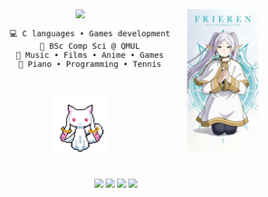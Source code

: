 <div align="center">
<img src="assets/frieren.jpeg" width="25%" height="25%" align="right"/>
<img src="https://readme-typing-svg.demolab.com?font=Inconsolata&weight=500&size=50&duration=4000&pause=300&color=FFFFFF&center=true&vCenter=true&multiline=true&repeat=false&random=false&width=1300&height=140&lines=Hello+hello;I'm+Oliver%2C+a+student+and+wannabe+programmer+%E2%9C%A9" width="70%" />
<br>
  <pre>
    💻 C languages • Games development
    📖 BSc Comp Sci @ QMUL
    💖 Music • Films • Anime • Games
    🎹 Piano • Programming • Tennis
  </pre>
  <br>
  <img src="assets/kyubey.gif" align="center" width="100" height="100">
  <br> <br> <br>
  
[![](https://img.shields.io/badge/LinkedIn-0072b1)](https://www.linkedin.com/in/oliverstaddon/)
[![](https://img.shields.io/badge/LastFM-db1821)](https://www.last.fm/user/Blkberie)
[![](https://img.shields.io/badge/RateYourMusic-8bc5fa)](https://rateyourmusic.com/~Blkberie)
[![](https://img.shields.io/badge/MyAnimeList-5b76c0)](https://myanimelist.net/profile/Blkberie)
</div>
